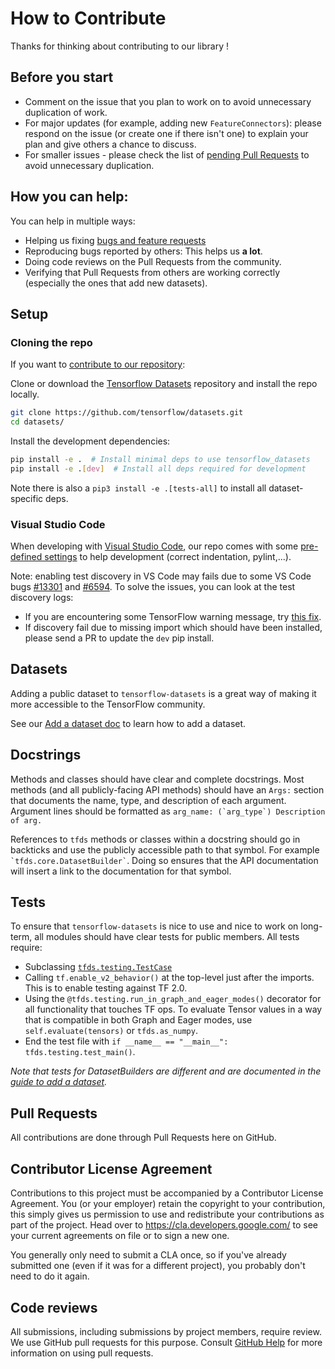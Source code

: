 # How to Contribute

Thanks for thinking about contributing to our library !

## Before you start

* Comment on the issue that you plan to work on to avoid unnecessary
  duplication of work.
* For major updates (for example, adding new `FeatureConnectors`): please
  respond on the issue (or create one if there isn't one) to explain your plan
  and give others a chance to discuss.
* For smaller issues - please check the list of
  [pending Pull Requests](https://github.com/tensorflow/datasets/pulls) to
  avoid unnecessary duplication.

## How you can help:

You can help in multiple ways:

* Helping us fixing [bugs and feature requests](https://github.com/tensorflow/datasets/issues?q=is%3Aopen+is%3Aissue)
* Reproducing bugs reported by others: This helps us **a lot**.
* Doing code reviews on the Pull Requests from the community.
* Verifying that Pull Requests from others are working correctly
  (especially the ones that add new datasets).

## Setup

### Cloning the repo

If you want to
[contribute to our repository](https://github.com/tensorflow/datasets/blob/master/CONTRIBUTING.md):

Clone or download the [Tensorflow Datasets](https://github.com/tensorflow/datasets)
repository and install the repo locally.

```sh
git clone https://github.com/tensorflow/datasets.git
cd datasets/
```

Install the development dependencies:

```sh
pip install -e .  # Install minimal deps to use tensorflow_datasets
pip install -e .[dev]  # Install all deps required for development
```

Note there is also a `pip3 install -e .[tests-all]` to install all
dataset-specific deps.

### Visual Studio Code

When developing with [Visual Studio Code](https://code.visualstudio.com/),
our repo comes with some [pre-defined settings](.vscode/settings.json) to
help development (correct indentation, pylint,...).

Note: enabling test discovery in VS Code may fails due to some VS Code
bugs [#13301](https://github.com/microsoft/vscode-python/issues/13301) and
[#6594](https://github.com/microsoft/vscode-python/issues/6594). To solve the
issues, you can look at the test discovery logs:

* If you are encountering some TensorFlow warning message, try
  [this fix](https://github.com/microsoft/vscode-python/issues/6594#issuecomment-555680813).
* If discovery fail due to missing import which should have been installed,
  please send a PR to update the `dev` pip install.

## Datasets

Adding a public dataset to `tensorflow-datasets` is a great way of making it
more accessible to the TensorFlow community.

See our
[Add a dataset doc](https://github.com/tensorflow/datasets/tree/master/docs/add_dataset.md)
to learn how to add a dataset.

## Docstrings

Methods and classes should have clear and complete docstrings.
Most methods (and all publicly-facing API methods) should have an `Args:`
section that documents the name, type, and description of each argument.
Argument lines should be formatted as
`` arg_name: (`arg_type`) Description of arg. ``

References to `tfds` methods or classes within a docstring should go in
backticks and use the publicly accessible path to that symbol. For example
`` `tfds.core.DatasetBuilder` ``.
Doing so ensures that the API documentation will insert a link to the
documentation for that symbol.

## Tests

To ensure that `tensorflow-datasets` is nice to use and nice to work on
long-term, all modules should have clear tests for public members. All tests
require:

* Subclassing
[`tfds.testing.TestCase`](https://github.com/tensorflow/datasets/tree/master/tensorflow_datasets/testing/test_case.py)
* Calling `tf.enable_v2_behavior()` at the top-level just after
  the imports. This is to enable testing against TF 2.0.
* Using the `@tfds.testing.run_in_graph_and_eager_modes()` decorator for all
  functionality that touches TF ops. To evaluate Tensor values in a way that
  is compatible in both Graph and Eager modes, use `self.evaluate(tensors)`
  or `tfds.as_numpy`.
* End the test file with `if __name__ == "__main__": tfds.testing.test_main()`.

*Note that tests for DatasetBuilders are different and are documented in the*
*[guide to add a dataset](https://github.com/tensorflow/datasets/tree/master/docs/add_dataset.md#testing-mydataset).*

## Pull Requests

All contributions are done through Pull Requests here on GitHub.

## Contributor License Agreement

Contributions to this project must be accompanied by a Contributor License
Agreement. You (or your employer) retain the copyright to your contribution,
this simply gives us permission to use and redistribute your contributions as
part of the project. Head over to <https://cla.developers.google.com/> to see
your current agreements on file or to sign a new one.

You generally only need to submit a CLA once, so if you've already submitted one
(even if it was for a different project), you probably don't need to do it
again.

## Code reviews

All submissions, including submissions by project members, require review. We
use GitHub pull requests for this purpose. Consult
[GitHub Help](https://help.github.com/articles/about-pull-requests/) for more
information on using pull requests.
